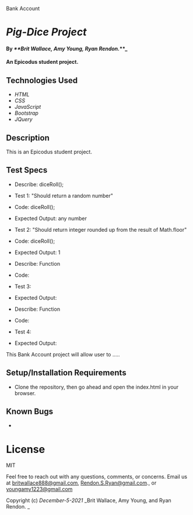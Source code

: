 Bank Account

# _Pig-Dice Project_

#### By _**Brit Wallace, Amy Young, Ryan Rendon._**_

#### An Epicodus student project. 

## Technologies Used

* _HTML_
* _CSS_
* _JavaScript_
* _Bootstrap_
* _JQuery_

## Description
This is an Epicodus student project.


## Test Specs
* Describe: diceRoll();

* Test 1: "Should return a random number"
* Code: diceRoll();
* Expected Output: any number

* Test 2: "Should return integer rounded up from the result of Math.floor"
* Code: diceRoll();
* Expected Output: 1

* Describe: Function 
* Code: 
* Test 3: 
* Expected Output: 

* Describe: Function 
* Code: 
* Test 4: 
* Expected Output: 


This Bank Account project will allow user to ..... 
## Setup/Installation Requirements

* Clone the repository, then go ahead and open the index.html in your browser.


## Known Bugs

* 

# License

MIT


Feel free to reach out with any questions, comments, or concerns. Email us at britwallace888@gmail.com, Rendon.S.Ryan@gmail.com., or youngamy1223@gmail.com


Copyright (c) _December-5-2021_ _Brit Wallace, Amy Young, and Ryan Rendon. _
